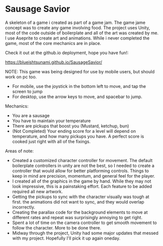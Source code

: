 # Sausage Savior

A skeleton of a game i created as part of a game jam. The game jame concept was to create any game involving food. The project uses Unity, most of the code outside of boilerplate and all of the art was created by me. I use Aseprite to create art and animations. While i never completed the game, most of the core mechanics are in place. 

Check it out at the github.io deployment, hope you have fun!: 

https://blueishtsunami.github.io/SausageSavior/

NOTE: This game was being designed for use by mobile users, but should work on pc too. 
- For mobile, use the joystick in the bottom left to move, and tap the screen to jump
- For desktop, use the arrow keys to move, and spacebar to jump. 

Mechanics: 
- You are a sausage
- You have to maintain your temperature
- There are pickups that boost you (Mustard, ketchup, bun)
- (Not Completed) Your ending score for a level will depend on temperature, and how many pickups you have. A perfect score is cooked just right with all of the fixings. 

Areas of note: 
- Created a customized character controller for movement. The default boilerplate controllers in unity are not the best, so I needed to create a controller that would allow for better platforming controls. Things to keep in mind are precision, momentum, and general feel for the player.
-  I created all of the graphics in the game by hand. While they may not look impressive, this is a painstaking effort. Each feature to be added required all new artwork.
-  Getting the pickups to sync with the character visually was tough at first. the animations did not want to sync, and they would overlap incorrectly. 
-  Creating the parallax code for the background elements to move at different rates and repeat was surprisingly annoying to get right.
-  Spent a lot of time on the camera controller to get smooth movement to follow the character. More to be done there. 
-  Midway through the project, Unity had some major updates that messed with my project. Hopefully I'll pick it up again oneday. 

